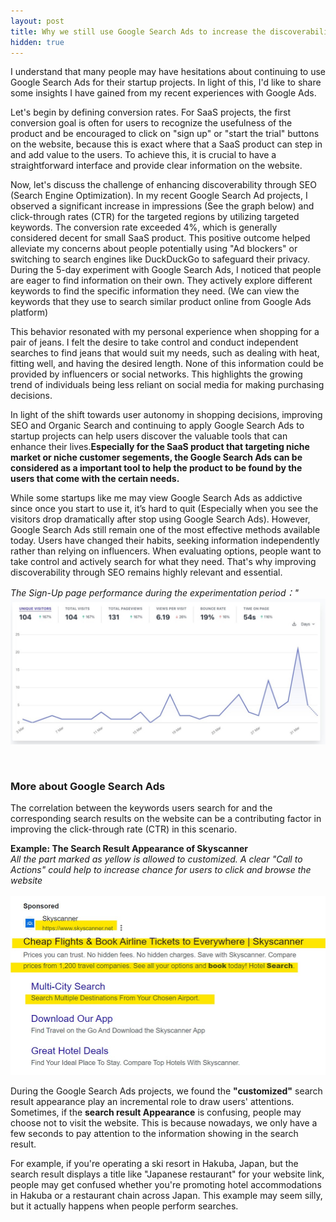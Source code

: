 ```yaml
---
layout: post
title: Why we still use Google Search Ads to increase the discoverability of our SaaS products? 
hidden: true
---
```


I understand that many people may have hesitations about continuing to use Google Search Ads for their startup projects. In light of this, I'd like to share some insights I have gained from my recent experiences with Google Ads.

Let's begin by defining conversion rates. For SaaS projects, the first conversion goal is often for users to recognize the usefulness of the product and be encouraged to click on "sign up" or "start the trial" buttons on the website, because this is exact where that a SaaS product can step in and add value to the users. To achieve this, it is crucial to have a straightforward interface and provide clear information on the website.

Now, let's discuss the challenge of enhancing discoverability through SEO (Search Engine Optimization). In my recent Google Search Ad projects, I observed a significant increase in impressions (See the graph below) and click-through rates (CTR) for the targeted regions by utilizing targeted keywords. The conversion rate exceeded 4%, which is generally considered decent for small SaaS product. This positive outcome helped alleviate my concerns about people potentially using "Ad blockers" or switching to search engines like DuckDuckGo to safeguard their privacy. During the 5-day experiment with Google Search Ads, I noticed that people are eager to find information on their own. They actively explore different keywords to find the specific information they need. (We can view the keywords that they use to search similar product online from Google Ads platform) 

This behavior resonated with my personal experience when shopping for a pair of jeans. I felt the desire to take control and conduct independent searches to find jeans that would suit my needs, such as dealing with heat, fitting well, and having the desired length. None of this information could be provided by influencers or social networks. This highlights the growing trend of individuals being less reliant on social media for making purchasing decisions.

In light of the shift towards user autonomy in shopping decisions, improving SEO and Organic Search and continuing to apply Google Search Ads to startup projects can help users discover the valuable tools that can enhance their lives.**Especially for the SaaS product that targeting niche market or niche customer segements, the Google Search Ads can be considered as a important tool to help the product to be found by the users that come with the certain needs.**

While some startups like me may view Google Search Ads as addictive since once you start to use it, it’s hard to quit (Especially when you see the visitors drop dramatically after stop using Google Search Ads).  However, Google Search Ads still remain one of the most effective methods available today. Users have changed their habits, seeking information independently rather than relying on influencers. When evaluating options, people want to take control and actively search for what they need. That's why improving discoverability through SEO remains highly relevant and essential.

*The Sign-Up page performance during the experimentation period："*<br/>
![](/assets/img/DM.jpg)<br/>


<br/>

### More about Google Search Ads

The correlation between the keywords users search for and the corresponding search results on the website can be a contributing factor in improving the click-through rate (CTR) in this scenario.

**Example: The Search Result Appearance of Skyscanner** <br/>
*All the part marked as yellow is allowed to customized. A clear "Call to Actions" could help to increase chance for users to click and browse the website* <br/><br/>
![](/assets/img/SearchResult.jpg)<br/>

During the Google Search Ads projects, we found the **"customized"** search result appearance play an incremental role to draw users' attentions. Sometimes, if the **search result Appearance** is confusing, people may choose not to visit the website. This is because nowadays, we only have a few seconds to pay attention to the information showing in the search result. 

For example, if you're operating a ski resort in Hakuba, Japan, but the search result displays a title like "Japanese restaurant" for your website link, people may get confused whether you're promoting hotel accommodations in Hakuba or a restaurant chain across Japan. This example may seem silly, but it actually happens when people perform searches.